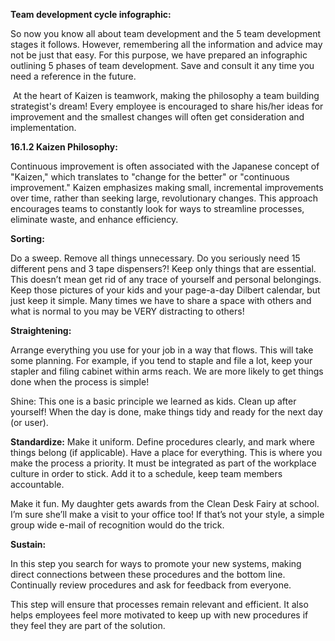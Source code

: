 **Team development cycle infographic:**

So now you know all about team development and the 5 team development stages it follows. However, remembering all the information and advice may not be just that easy. For this purpose, we have prepared an infographic outlining 5 phases of team development. Save and consult it any time you need a reference in the future.

 At the heart of Kaizen is teamwork, making the philosophy a team building strategist's dream! Every employee is encouraged to share his/her ideas for improvement and the smallest changes will often get consideration and implementation.

**16.1.2 Kaizen Philosophy:** 

Continuous improvement is often associated with the Japanese concept of "Kaizen," which translates to "change for the better" or "continuous improvement." Kaizen emphasizes making small, incremental improvements over time, rather than seeking large, revolutionary changes. This approach encourages teams to constantly look for ways to streamline processes, eliminate waste, and enhance efficiency.

**Sorting:** 

Do a sweep. Remove all things unnecessary. Do you seriously need 15 different pens and 3 tape dispensers?! Keep only things that are essential. This doesn’t mean get rid of any trace of yourself and personal belongings. Keep those pictures of your kids and your page-a-day Dilbert calendar, but just keep it simple. Many times we have to share a space with others and what is normal to you may be VERY distracting to others!

**Straightening:**

Arrange everything you use for your job in a way that flows. This will take some planning. For example, if you tend to staple and file a lot, keep your stapler and filing cabinet within arms reach. We are more likely to get things done when the process is simple!

Shine: This one is a basic principle we learned as kids. Clean up after yourself! When the day is done, make things tidy and ready for the next day (or user).

**Standardize:** Make it uniform. Define procedures clearly, and mark where things belong (if applicable). Have a place for everything. This is where you make the process a priority. It must be integrated as part of the workplace culture in order to stick. Add it to a schedule, keep team members accountable. 

Make it fun. My daughter gets awards from the Clean Desk Fairy at school. I’m sure she’ll make a visit to your office too! If that’s not your style, a simple group wide e-mail of recognition would do the trick.

**Sustain:** 

In this step you search for ways to promote your new systems, making direct connections between these procedures and the bottom line. Continually review procedures and ask for feedback from everyone.

This step will ensure that processes remain relevant and efficient. It also helps employees feel more motivated to keep up with new procedures if they feel they are part of the solution.

